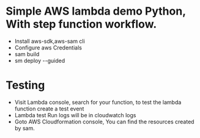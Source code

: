 # Simple AWS lambda demo Python, With step function workflow.
* Install aws-sdk,aws-sam cli  
* Configure aws Credentials
* sam build
* sm deploy --guided

# Testing
* Visit Lambda console, search for your function, to test the lambda function create a test event
* Lambda test Run logs will be in cloudwatch logs  
* Goto AWS Cloudformation console, You can find the resources created by sam.